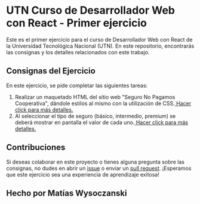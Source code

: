 # UTN Curso de Desarrollador Web con React - Primer ejercicio

Este es el primer ejercicio para el curso de Desarrollador Web con React de la Universidad Tecnológica Nacional (UTN). En este repositorio, encontrarás las consignas y los detalles relacionados con este trabajo.

## Consignas del Ejercicio

En este ejercicio, se pide completar las siguientes tareas:

1. Realizar un maquetado HTML del sitio web "Seguro No Pagamos Cooperativa",
dándole estilos al mismo con la utilización de CSS.[ Hacer click para más detalles.](Ejercitacion.pdf)
2. Al seleccionar el tipo de seguro (básico, intermedio, premium) se deberá mostrar en pantalla el
valor de cada uno.[ Hacer click para más detalles.](Ejercitacion.pdf)


## Contribuciones

Si deseas colaborar en este proyecto o tienes alguna pregunta sobre las consignas, no dudes en abrir un [issue](https://github.com/tuusuario/turepositorio/issues) o enviar un [pull request](https://github.com/Matiaswyso/UTN-REACT-Ejercicio1/pulls). ¡Esperamos que este ejercicio sea una experiencia de aprendizaje exitosa!

## Hecho por Matías Wysoczanski